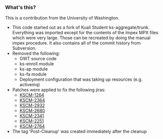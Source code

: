 ### What's this?

This is a contribution from the University of Washington. 

* This code started out as a fork of Kuali Student ks-aggregate/trunk. Everything was imported except for the contents of the Impex MPX files which were very large. Those can be recreated by doing the manual impex procedure. It also contains all of the commit history from Subversion.
* Removed the following:
    * GWT source code
    * ks-enroll module
    * ks-ap module
    * ks-fa module
    * Deployment configuration that was taking up resources (e.g. activemq)
* Patches were applied to fix the following jiras:
    * [KSCM-1264](https://jira.kuali.org/browse/KSCM-1264)
    * [KSCM-2364](https://jira.kuali.org/browse/KSCM-2364)
    * [KSCM-2932](https://jira.kuali.org/browse/KSCM-2932)
    * [KSCM-2680](https://jira.kuali.org/browse/KSCM-2680)
    * [KSCM-2341](https://jira.kuali.org/browse/KSCM-2341)
    * [KSCM-2251](https://jira.kuali.org/browse/KSCM-2251)
    * [KSCM-2764](https://jira.kuali.org/browse/KSCM-2764)
* The tag 'Post-Cleanup' was created immediately after the cleanup
